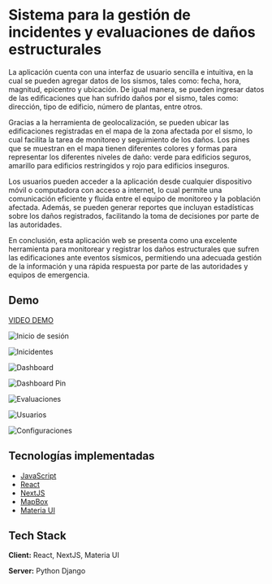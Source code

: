 
# Sistema para la gestión de incidentes y evaluaciones de daños estructurales

La aplicación cuenta con una interfaz de usuario sencilla e intuitiva, en la cual se pueden agregar datos de los sismos, tales como: fecha, hora, magnitud, epicentro y ubicación. De igual manera, se pueden ingresar datos de las edificaciones que han sufrido daños por el sismo, tales como: dirección, tipo de edificio, número de plantas, entre otros.

Gracias a la herramienta de geolocalización, se pueden ubicar las edificaciones registradas en el mapa de la zona afectada por el sismo, lo cual facilita la tarea de monitoreo y seguimiento de los daños. Los pines que se muestran en el mapa tienen diferentes colores y formas para representar los diferentes niveles de daño: verde para edificios seguros, amarillo para edificios restringidos y rojo para edificios inseguros.

Los usuarios pueden acceder a la aplicación desde cualquier dispositivo móvil o computadora con acceso a internet, lo cual permite una comunicación eficiente y fluida entre el equipo de monitoreo y la población afectada. Además, se pueden generar reportes que incluyan estadísticas sobre los daños registrados, facilitando la toma de decisiones por parte de las autoridades.

En conclusión, esta aplicación web se presenta como una excelente herramienta para monitorear y registrar los daños estructurales que sufren las edificaciones ante eventos sísmicos, permitiendo una adecuada gestión de la información y una rápida respuesta por parte de las autoridades y equipos de emergencia.

## Demo

[VIDEO DEMO](https://1drv.ms/v/s!AkSiVfLGAjgsg-oPAXknbYKTc_mRFw?e=GfypeK)

![Inicio de sesión](https://dsm01pap008files.storage.live.com/y4mJ4TcHDpa86vvnQPCVn3NLdWWPfS7ndMHzWTpI6n7rawTmlXPHrwnvE2qKQJkdsGcdLUS3jnfNqrA1GmTQi_nLLAIJ2lh6i7fjlL6D6RGX88gAX9569QdVlz5JwUhtzjEOz1aeYKw09m4FAOCSUB7_XA7xzX7FolTjDdr9Qi7KXyOB7dkdCd_IOnEzNxhBJm3xAO-qLBimUWYXPbYkKBL-j6kfcTqY9G62zdT-6iX-c8?encodeFailures=1&width=1623&height=913)

![Inicidentes](https://dsm01pap008files.storage.live.com/y4mqHWji2TXhD2hqkRR9yjykJWCGxm0HMLErjLtC1rIuyn1rT2bvnZe02J80vfecVYcL2Hu0ilOwTY_lzEImo3LdgEAEo6jjsKBsmaj8-Af55f7AlLx0HunOinp643v0XN1vkd6YVHbH7G6CCQiTRGIbtz_bV4IdV1gwy4SsKT-db4TFdVaD8WmzrG1Opp6cIJI0pQojw4YIwLoLnHC9IOQcKcFuRy4VRrkHIgTVrAl5aU?encodeFailures=1&width=1623&height=913)

![Dashboard](https://dsm01pap008files.storage.live.com/y4m6Sv7QyXxJIKFR6zJ5ha-Jw6XUZAV3AsAvnHZXK5uSG3mVuisdanZVwTwjuntUbexmSfKoJpjTZ4vt4TVpzocwsp7Tkjh0fHIIe_Y6rO1frZYNyshq5kIjvNT2n5-i3PB_b9g70sdSXLU98RPEyoyxnoawyiF3kM4CRJbqFJ0vK8Ljfl1IYEAdiGD7MKFqZm3o2s-RqUHqffCdVE55CpT4ytHLCPfKLWjQdkgi4b98yQ?encodeFailures=1&width=1623&height=913)

![Dashboard Pin](https://dsm01pap008files.storage.live.com/y4mlmw9UuYlaB3v8qQPhYNKmGnf13mjaElj4RZXzdGz1FUNyv5JTS0-85Rf_3x5zCwr9lj_YTLtqkMd5LQ7CH8h-e366hlS1MN9Zpdyuieu3nSLaEykTBYVVNEVsv6D4_XxZ6q_43Q1xyHgeDYJg-Sw2uWLrrNAZNnbl8JCJmF7XwUOQXdLWwpX8dk8rUBxKMwb7KUt8arC53KJf3arqj3DW_8J_RXyvnxbBBbABUuajgc?encodeFailures=1&width=1623&height=913)

![Evaluaciones](https://dsm01pap008files.storage.live.com/y4mThyGuYaefugKgb5Ub2wYfv42s9_v3gysYGb8db8XRR2KPsapfJLa_qN4ukcHkIrImNkG848Pmn9SsXTKakRe1BjAmgUJR_skiOAoAeC0zT2cjA8U3-siiNJT2AqFTEHci2s4uvrJNKkcli5YWynX7WuS6QrsfUwbBXzNB5KNY0K-C8XPzRf6stqYjHJd0LCZZJe-D086zFi2D6SEFkTID5nnHGkA9vgC_f4yZnIU6L8?encodeFailures=1&width=1623&height=913)

![Usuarios](https://dsm01pap008files.storage.live.com/y4mFGBZvogXOxSgZhmVOQHCxMkGUo84o8mldelShrVJml9b690aYExCWiHybCsTKaH0y-3maw_7CX7ftQNZre9QJdR6oiPQy7VhBk55spS6LAuW-nXXZ30AmkKt3Kzfbb8szuI8fwem5hlBsS3PfTZdNzU4nHgyKYU5KoaLRXITRClB_Aj2S3XYO6qBLc78fRKIq5ZoNWX6bnC2iM9lFAH3Wm9JUC0P_iXmjG78aILWY38?encodeFailures=1&width=1623&height=913)

![Configuraciones](https://dsm01pap008files.storage.live.com/y4mWsuCfrc4psk5PfK7u-xEFRaNYb1X_1lPR_vqpUgTYrpwgxosMwEpyXkp0HwxM-ixq8qXoSbf5Ri5ngrfHiHOsLOkAfPzu8Si1ImPRhohuuSPV9VIU9IfsoKB1-8sLaPch-_4Y7T760VhMh_JKSkKc8Aauil0KmGTvzzVNAoEtAlSasosRYVZx7XjB3FTKQj2zXSGxIFosW3eUvyoXhKWjivdcZVV8IjT31_brxRyLuo?encodeFailures=1&width=1623&height=913)
## Tecnologías implementadas

 - [JavaScript](https://developer.mozilla.org/es/docs/Learn/Getting_started_with_the_web/JavaScript_basics)
 - [React](https://es.react.dev/)
 - [NextJS](https://nextjs.org/)
 - [MapBox](https://visgl.github.io/react-map-gl/docs)
 - [Materia UI](https://mui.com/material-ui/getting-started/overview/)

## Tech Stack

**Client:** React, NextJS, Materia UI

**Server:** Python Django
